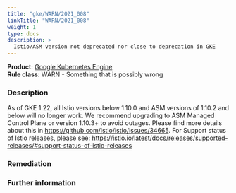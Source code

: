 ```yaml
---
title: "gke/WARN/2021_008"
linkTitle: "WARN/2021_008"
weight: 1
type: docs
description: >
  Istio/ASM version not deprecated nor close to deprecation in GKE
---
```


**Product**: [Google Kubernetes Engine](https://cloud.google.com/kubernetes-engine)\
**Rule class**: WARN - Something that is possibly wrong

### Description


As of GKE 1.22, all Istio versions below 1.10.0 and ASM versions of 1.10.2 and
below will no longer work. We recommend upgrading to ASM Managed Control Plane
or version 1.10.3+ to avoid outages.
Please find more details about this in https://github.com/istio/istio/issues/34665.
For Support status of Istio releases, please see:
https://istio.io/latest/docs/releases/supported-releases/#support-status-of-istio-releases

### Remediation

### Further information
